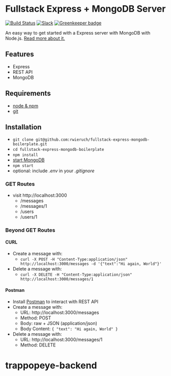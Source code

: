 # Fullstack Express + MongoDB Server

[![Build Status](https://travis-ci.org/rwieruch/fullstack-express-mongodb-boilerplate.svg?branch=master)](https://travis-ci.org/rwieruch/fullstack-express-mongodb-boilerplate) [![Slack](https://slack-the-road-to-learn-react.wieruch.com/badge.svg)](https://slack-the-road-to-learn-react.wieruch.com/) [![Greenkeeper badge](https://badges.greenkeeper.io/rwieruch/fullstack-express-mongodb-boilerplate.svg)](https://greenkeeper.io/)

An easy way to get started with a Express server with MongoDB with Node.js. [Read more about it.](https://www.robinwieruch.de/mongodb-express-setup-tutorial/)

## Features

- Express
- REST API
- MongoDB

## Requirements

- [node & npm](https://nodejs.org/en/)
- [git](https://www.robinwieruch.de/git-essential-commands/)

## Installation

- `git clone git@github.com:rwieruch/fullstack-express-mongodb-boilerplate.git`
- `cd fullstack-express-mongodb-boilerplate`
- `npm install`
- [start MongoDB](https://www.robinwieruch.de/mongodb-express-setup-tutorial/)
- `npm start`
- optional: include _.env_ in your _.gitignore_

### GET Routes

- visit http://localhost:3000
  - /messages
  - /messages/1
  - /users
  - /users/1

### Beyond GET Routes

#### CURL

- Create a message with:
  - `curl -X POST -H "Content-Type:application/json" http://localhost:3000/messages -d '{"text":"Hi again, World"}'`
- Delete a message with:
  - `curl -X DELETE -H "Content-Type:application/json" http://localhost:3000/messages/1`

#### Postman

- Install [Postman](https://www.getpostman.com/apps) to interact with REST API
- Create a message with:
  - URL: http://localhost:3000/messages
  - Method: POST
  - Body: raw + JSON (application/json)
  - Body Content: `{ "text": "Hi again, World" }`
- Delete a message with:
  - URL: http://localhost:3000/messages/1
  - Method: DELETE
# trappopeye-backend
